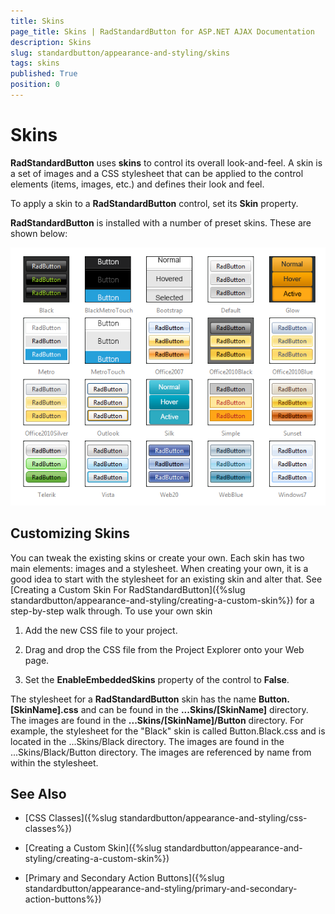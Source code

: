 ```yaml
---
title: Skins
page_title: Skins | RadStandardButton for ASP.NET AJAX Documentation
description: Skins
slug: standardbutton/appearance-and-styling/skins
tags: skins
published: True
position: 0
---
```


# Skins

**RadStandardButton** uses **skins** to control its overall look-and-feel. A skin is a set of images and a CSS stylesheet that can be applied to the control elements (items, images, etc.) and defines their look and feel.

To apply a skin to a **RadStandardButton** control, set its **Skin** property.

**RadStandardButton** is installed with a number of preset skins. These are shown below:

![radstandardbutton-skins](images/radstandardbutton-skins.png)

## Customizing Skins

You can tweak the existing skins or create your own. Each skin has two main elements: images and a stylesheet. When creating your own, it is a good idea to start with the stylesheet for an existing skin and alter that. See [Creating a Custom Skin For RadStandardButton]({%slug standardbutton/appearance-and-styling/creating-a-custom-skin%}) for a step-by-step walk through. To use your own skin

1. Add the new CSS file to your project.

1. Drag and drop the CSS file from the Project Explorer onto your Web page.

1. Set the **EnableEmbeddedSkins** property of the control to **False**.

The stylesheet for a **RadStandardButton** skin has the name **Button.[SkinName].css** and can be found in the **...Skins/[SkinName]** directory. The images are found in the **...Skins/[SkinName]/Button** directory. For example, the stylesheet for the "Black" skin is called Button.Black.css and is located in the ...Skins/Black directory. The images are found in the ...Skins/Black/Button directory. The images are referenced by name from within the stylesheet.

## See Also

 * [CSS Classes]({%slug standardbutton/appearance-and-styling/css-classes%})

 * [Creating a Custom Skin]({%slug standardbutton/appearance-and-styling/creating-a-custom-skin%})

 * [Primary and Secondary Action Buttons]({%slug standardbutton/appearance-and-styling/primary-and-secondary-action-buttons%})
